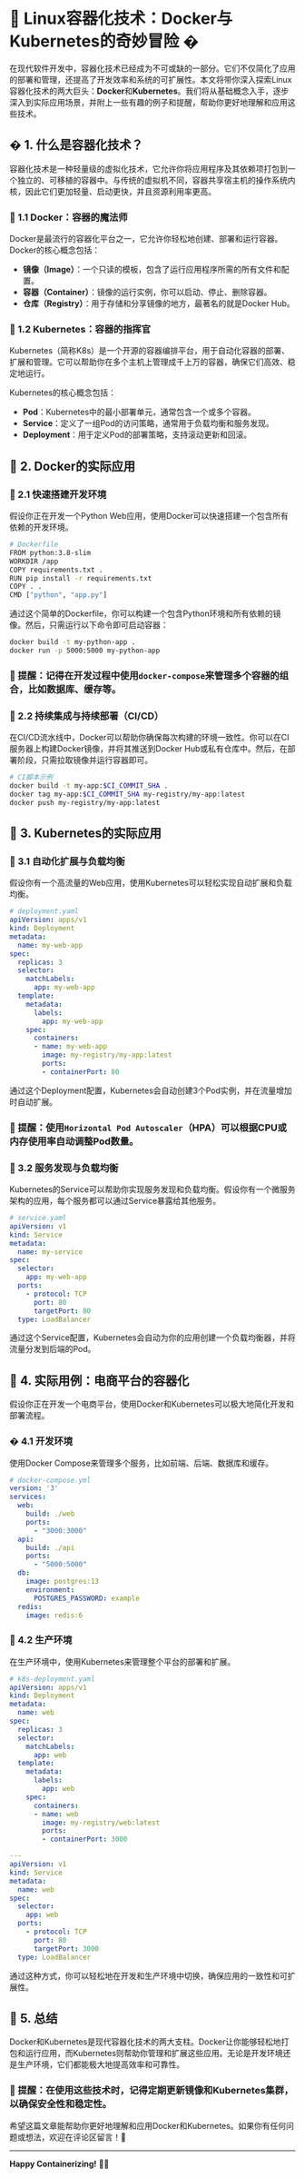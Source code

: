 # 🐳 Linux容器化技术：Docker与Kubernetes的奇妙冒险 �

在现代软件开发中，容器化技术已经成为不可或缺的一部分。它们不仅简化了应用的部署和管理，还提高了开发效率和系统的可扩展性。本文将带你深入探索Linux容器化技术的两大巨头：**Docker**和**Kubernetes**。我们将从基础概念入手，逐步深入到实际应用场景，并附上一些有趣的例子和提醒，帮助你更好地理解和应用这些技术。

## � 1. 什么是容器化技术？

容器化技术是一种轻量级的虚拟化技术，它允许你将应用程序及其依赖项打包到一个独立的、可移植的容器中。与传统的虚拟机不同，容器共享宿主机的操作系统内核，因此它们更加轻量、启动更快，并且资源利用率更高。

### 🐋 1.1 Docker：容器的魔法师

Docker是最流行的容器化平台之一，它允许你轻松地创建、部署和运行容器。Docker的核心概念包括：

- **镜像（Image）**：一个只读的模板，包含了运行应用程序所需的所有文件和配置。
- **容器（Container）**：镜像的运行实例，你可以启动、停止、删除容器。
- **仓库（Registry）**：用于存储和分享镜像的地方，最著名的就是Docker Hub。

### 🚀 1.2 Kubernetes：容器的指挥官

Kubernetes（简称K8s）是一个开源的容器编排平台，用于自动化容器的部署、扩展和管理。它可以帮助你在多个主机上管理成千上万的容器，确保它们高效、稳定地运行。

Kubernetes的核心概念包括：

- **Pod**：Kubernetes中的最小部署单元，通常包含一个或多个容器。
- **Service**：定义了一组Pod的访问策略，通常用于负载均衡和服务发现。
- **Deployment**：用于定义Pod的部署策略，支持滚动更新和回滚。

## 🐳 2. Docker的实际应用

### 🐋 2.1 快速搭建开发环境

假设你正在开发一个Python Web应用，使用Docker可以快速搭建一个包含所有依赖的开发环境。

```bash
# Dockerfile
FROM python:3.8-slim
WORKDIR /app
COPY requirements.txt .
RUN pip install -r requirements.txt
COPY . .
CMD ["python", "app.py"]
```

通过这个简单的Dockerfile，你可以构建一个包含Python环境和所有依赖的镜像。然后，只需运行以下命令即可启动容器：

```bash
docker build -t my-python-app .
docker run -p 5000:5000 my-python-app
```

### 🚨 提醒：记得在开发过程中使用`docker-compose`来管理多个容器的组合，比如数据库、缓存等。

### 🐋 2.2 持续集成与持续部署（CI/CD）

在CI/CD流水线中，Docker可以帮助你确保每次构建的环境一致性。你可以在CI服务器上构建Docker镜像，并将其推送到Docker Hub或私有仓库中。然后，在部署阶段，只需拉取镜像并运行容器即可。

```bash
# CI脚本示例
docker build -t my-app:$CI_COMMIT_SHA .
docker tag my-app:$CI_COMMIT_SHA my-registry/my-app:latest
docker push my-registry/my-app:latest
```

## 🚀 3. Kubernetes的实际应用

### 🚀 3.1 自动化扩展与负载均衡

假设你有一个高流量的Web应用，使用Kubernetes可以轻松实现自动扩展和负载均衡。

```yaml
# deployment.yaml
apiVersion: apps/v1
kind: Deployment
metadata:
  name: my-web-app
spec:
  replicas: 3
  selector:
    matchLabels:
      app: my-web-app
  template:
    metadata:
      labels:
        app: my-web-app
    spec:
      containers:
      - name: my-web-app
        image: my-registry/my-app:latest
        ports:
        - containerPort: 80
```

通过这个Deployment配置，Kubernetes会自动创建3个Pod实例，并在流量增加时自动扩展。

### 🚨 提醒：使用`Horizontal Pod Autoscaler`（HPA）可以根据CPU或内存使用率自动调整Pod数量。

### 🚀 3.2 服务发现与负载均衡

Kubernetes的Service可以帮助你实现服务发现和负载均衡。假设你有一个微服务架构的应用，每个服务都可以通过Service暴露给其他服务。

```yaml
# service.yaml
apiVersion: v1
kind: Service
metadata:
  name: my-service
spec:
  selector:
    app: my-web-app
  ports:
    - protocol: TCP
      port: 80
      targetPort: 80
  type: LoadBalancer
```

通过这个Service配置，Kubernetes会自动为你的应用创建一个负载均衡器，并将流量分发到后端的Pod。

## 🐳 4. 实际用例：电商平台的容器化

假设你正在开发一个电商平台，使用Docker和Kubernetes可以极大地简化开发和部署流程。

### � 4.1 开发环境

使用Docker Compose来管理多个服务，比如前端、后端、数据库和缓存。

```yaml
# docker-compose.yml
version: '3'
services:
  web:
    build: ./web
    ports:
      - "3000:3000"
  api:
    build: ./api
    ports:
      - "5000:5000"
  db:
    image: postgres:13
    environment:
      POSTGRES_PASSWORD: example
  redis:
    image: redis:6
```

### 🚀 4.2 生产环境

在生产环境中，使用Kubernetes来管理整个平台的部署和扩展。

```yaml
# k8s-deployment.yaml
apiVersion: apps/v1
kind: Deployment
metadata:
  name: web
spec:
  replicas: 3
  selector:
    matchLabels:
      app: web
  template:
    metadata:
      labels:
        app: web
    spec:
      containers:
      - name: web
        image: my-registry/web:latest
        ports:
        - containerPort: 3000

---
apiVersion: v1
kind: Service
metadata:
  name: web
spec:
  selector:
    app: web
  ports:
    - protocol: TCP
      port: 80
      targetPort: 3000
  type: LoadBalancer
```

通过这种方式，你可以轻松地在开发和生产环境中切换，确保应用的一致性和可扩展性。

## 🐳 5. 总结

Docker和Kubernetes是现代容器化技术的两大支柱。Docker让你能够轻松地打包和运行应用，而Kubernetes则帮助你管理和扩展这些应用。无论是开发环境还是生产环境，它们都能极大地提高效率和可靠性。

### 🚨 提醒：在使用这些技术时，记得定期更新镜像和Kubernetes集群，以确保安全性和稳定性。

希望这篇文章能帮助你更好地理解和应用Docker和Kubernetes。如果你有任何问题或想法，欢迎在评论区留言！🚀

---

**Happy Containerizing!** 🐳🚀